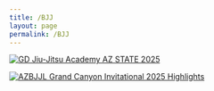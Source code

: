 ```yaml
---
title: /BJJ
layout: page
permalink: /BJJ
---
```


[![GD Jiu-Jitsu Academy AZ STATE 2025](https://img.youtube.com/vi/uLC9I8R71SY/hqdefault.jpg)](https://www.youtube.com/watch?v=uLC9I8R71SY)

[![AZBJJL Grand Canyon Invitational 2025 Highlights](https://img.youtube.com/vi/470obK0NSgM/hqdefault.jpg)](https://www.youtube.com/watch?v=470obK0NSgM)
